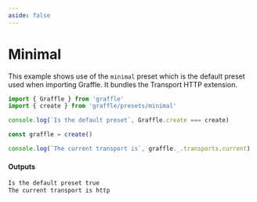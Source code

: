 ```yaml
---
aside: false
---
```


# Minimal

This example shows use of the `minimal` preset which is the
default preset used when importing Graffle. It bundles the
Transport HTTP extension.

<!-- dprint-ignore-start -->
```ts twoslash
import { Graffle } from 'graffle'
import { create } from 'graffle/presets/minimal'

console.log(`Is the default preset`, Graffle.create === create)

const graffle = create()

console.log(`The current transport is`, graffle._.transports.current)
```
<!-- dprint-ignore-end -->

#### Outputs

<!-- dprint-ignore-start -->
```txt
Is the default preset true
The current transport is http
```
<!-- dprint-ignore-end -->

